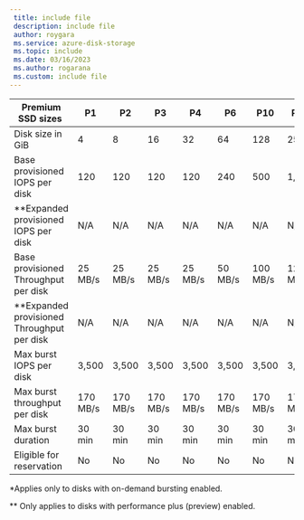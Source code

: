 ```yaml
---
 title: include file
 description: include file
 author: roygara
 ms.service: azure-disk-storage
 ms.topic: include
 ms.date: 03/16/2023
 ms.author: rogarana
 ms.custom: include file
---
```


| Premium SSD sizes | P1 | P2 | P3 | P4 | P6 | P10 | P15 | P20 | P30 | P40 | P50 | P60 | P70 | P80 |
|-------------------|----|----|----|----|----|-----|-----|-----|-----|-----|-----|------|------|------|
| Disk size in GiB | 4 | 8 | 16 | 32 | 64 | 128 | 256 | 512 | 1,024 | 2,048 | 4,096 | 8,192 | 16,384 | 32,767 |
| Base provisioned IOPS per disk | 120 | 120 | 120 | 120 | 240 | 500 | 1,100 | 2,300 | 5,000 | 7,500 | 7,500 | 16,000 | 18,000 | 20,000 |
| **Expanded provisioned IOPS per disk | N/A | N/A | N/A | N/A | N/A | N/A | N/A | N/A | 8,000 | 16,000 | 20,000 | 20,000 | 20,000 | 20,000 |
| Base provisioned Throughput per disk | 25 MB/s | 25 MB/s | 25 MB/s | 25 MB/s | 50 MB/s | 100 MB/s | 125 MB/s | 150 MB/s | 200 MB/s | 250 MB/s | 250 MB/s| 500 MB/s | 750 MB/s | 900 MB/s |
| **Expanded provisioned Throughput per disk | N/A | N/A | N/A | N/A | N/A | N/A | N/A | N/A | 300 MB/s | 600 MB/s | 900 MB/s| 900 MB/s | 900 MB/s | 900 MB/s |
| Max burst IOPS per disk | 3,500 | 3,500 | 3,500 | 3,500 | 3,500 | 3,500 | 3,500 | 3,500 | 30,000* | 30,000* | 30,000* | 30,000* | 30,000* | 30,000* |
| Max burst throughput per disk | 170 MB/s | 170 MB/s | 170 MB/s | 170 MB/s | 170 MB/s | 170 MB/s | 170 MB/s | 170 MB/s | 1,000 MB/s* | 1,000 MB/s* | 1,000 MB/s* | 1,000 MB/s* | 1,000 MB/s* | 1,000 MB/s* |
| Max burst duration | 30 min  | 30 min  | 30 min  | 30 min  | 30 min  | 30 min  | 30 min  | 30 min  | Unlimited* | Unlimited* | Unlimited* | Unlimited* | Unlimited* | Unlimited* |
| Eligible for reservation | No  | No  | No  | No  | No  | No  | No  | No  | Yes, up to one year | Yes, up to one year | Yes, up to one year | Yes, up to one year | Yes, up to one year | Yes, up to one year |

\*Applies only to disks with on-demand bursting enabled.

\** Only applies to disks with performance plus (preview) enabled.